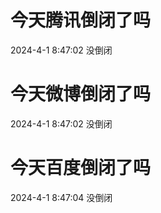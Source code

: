 # 今天腾讯倒闭了吗

2024-4-1 8:47:02 没倒闭

# 今天微博倒闭了吗

2024-4-1 8:47:02 没倒闭

# 今天百度倒闭了吗

2024-4-1 8:47:04 没倒闭

